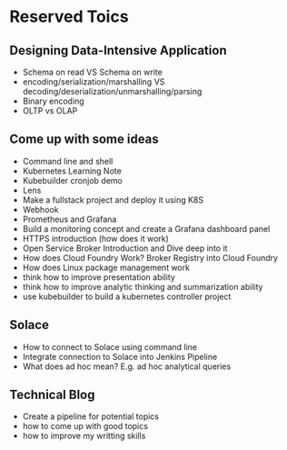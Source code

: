 # Reserved Toics

## Designing Data-Intensive Application
- Schema on read VS Schema on write
- encoding/serialization/marshalling VS decoding/deserialization/unmarshalling/parsing
- Binary encoding
- OLTP vs OLAP

## Come up with some ideas
- Command line and shell
- Kubernetes Learning Note
- Kubebuilder cronjob demo
- Lens
- Make a fullstack project and deploy it using K8S
- Webhook
- Prometheus and Grafana
- Build a monitoring concept and create a Grafana dashboard panel
- HTTPS introduction (how does it work)
- Open Service Broker Introduction and Dive deep into it
- How does Cloud Foundry Work? Broker Registry into Cloud Foundry
- How does Linux package management work
- think how to improve presentation ability
- think how to improve analytic thinking and summarization ability
- use kubebuilder to build a kubernetes controller project

## Solace
- How to connect to Solace using command line
- Integrate connection to Solace into Jenkins Pipeline
- What does ad hoc mean? E.g. ad hoc analytical queries

## Technical Blog
- Create a pipeline for potential topics
- how to come up with good topics
- how to improve my writting skills
